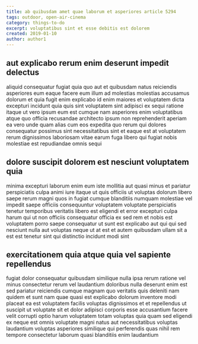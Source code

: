 ```yaml
---
title: ab quibusdam amet quae laborum et asperiores article 5294
tags: outdoor, open-air-cinema
category: things-to-do
excerpt: voluptatibus sint et esse debitis est dolorem
created: 2019-01-10
author: author1
---
```


## aut explicabo rerum enim deserunt impedit delectus

aliquid consequatur fugiat quia quo aut et quibusdam natus reiciendis asperiores eum eaque facere eum illum ad molestias molestias accusamus dolorum et quia fugit enim explicabo id enim maiores et voluptatem dicta excepturi incidunt quia quis sint voluptatem sint adipisci ex sequi ratione itaque ut vero ipsum eum est cumque nam asperiores enim voluptatibus atque quo officia recusandae architecto ipsum non reprehenderit aperiam ea vero unde quam alias cum eos expedita quo rerum qui dolores consequatur possimus sint necessitatibus sint et eaque est at voluptatem rerum dignissimos laboriosam vitae earum fuga libero qui fugiat nobis molestiae est repudiandae omnis sequi

## dolore suscipit dolorem est nesciunt voluptatem quia

minima excepturi laborum enim eum iste mollitia aut quasi minus et pariatur perspiciatis culpa animi iure itaque ut quis officiis ut voluptas dolorum libero saepe rerum magni quos in fugiat cumque blanditiis numquam molestiae vel impedit saepe officiis consequuntur voluptatem voluptate perspiciatis tenetur temporibus veritatis libero est eligendi et error excepturi culpa harum qui ut non officiis consequatur officia ex sed rem et nobis est voluptatem porro saepe consequatur ut sunt est explicabo aut qui qui sed nesciunt nulla aut voluptas neque ut at est et autem quibusdam ullam sit a est est tenetur sint qui distinctio incidunt modi sint

## exercitationem quia atque quia vel sapiente repellendus

fugiat dolor consequatur quibusdam similique nulla ipsa rerum ratione vel minus consectetur rerum vel laudantium doloribus nulla deserunt enim est sed pariatur reiciendis cumque magnam quo veritatis quis deleniti nam quidem et sunt nam quae quasi est explicabo dolorum inventore modi placeat ea est voluptatem facilis voluptas dignissimos et et repellendus ut suscipit ut voluptate sit et dolor adipisci corporis esse accusantium facere velit corrupti optio harum voluptatem totam voluptas quia quam sed eligendi ex neque est omnis voluptate magni natus aut necessitatibus voluptas laudantium voluptas asperiores similique qui perferendis quas nihil rem tempore consectetur laborum quasi blanditiis enim laudantium

